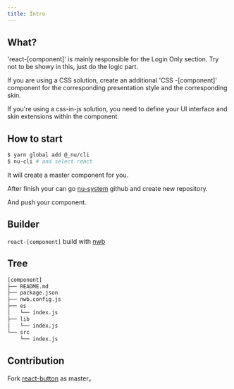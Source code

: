 ```yaml
---
title: Intro
---
```


## What?

'react-[component]' is mainly responsible for the Login Only section. Try not to be showy in this, just do the logic part.

If you are using a CSS solution, create an additional 'CSS -[component]' component for the corresponding presentation style and the corresponding skin.

If you're using a css-in-js solution, you need to define your UI interface and skin extensions within the component.

## How to start

```bash
$ yarn global add @_nu/cli
$ nu-cli # and select react
```
It will create a master component for you.

After finish your can go [nu-system](https://github.com/organizations/nu-system/repositories/new) github and create new repository. 

And push your component.

## Builder

`react-[component]`  build with [nwb](https://github.com/insin/nwb/blob/master/docs/guides/ReactComponents.md#developing-react-components-and-libraries-with-nwb) 

## Tree

```bash
[component]
├── README.md         
├── package.json      
├── nwb.config.js     
├── es                
│   └── index.js
├── lib               
│   └── index.js
└── src               
    └── index.js      
```

## Contribution

Fork [react-button](https://github.com/nu-system/react-button) as master。
